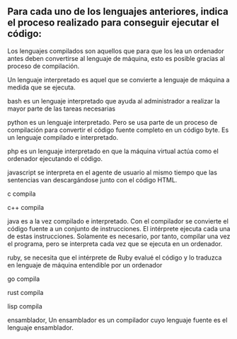 ## Para cada uno de los lenguajes anteriores, indica el proceso realizado para conseguir ejecutar el código:

Los lenguajes compilados son aquellos que para que los lea un ordenador antes deben convertirse al lenguaje de máquina,
esto es posible gracias al proceso de compilación.

Un lenguaje interpretado es aquel que se convierte a lenguaje de máquina a medida que se ejecuta.

bash es un lenguaje interpretado que ayuda al administrador a realizar la mayor parte de las tareas necesarias

python es un lenguaje interpretado. Pero se usa parte de un proceso de compilación para 
convertir el código fuente completo en un código byte. Es un lenguaje compilado e interpretado.

php es un lenguaje interpretado en que la máquina virtual actúa como el ordenador ejecutando el código.

javascript se interpreta en el agente de usuario al mismo tiempo que las sentencias van descargándose junto con el código HTML.

c compila

c++ compila

java es a la vez compilado e interpretado. Con el compilador se convierte el código fuente a un conjunto de instrucciones.
El intérprete ejecuta cada una de estas instrucciones.
Solamente es necesario, por tanto, compilar una vez el programa, pero se interpreta cada vez que se ejecuta en un ordenador.

ruby, se necesita que el intérprete de Ruby evalué el código y lo traduzca en lenguaje de máquina entendible por un ordenador

go compila

rust compila

lisp compila

ensamblador, Un ensamblador es un compilador cuyo lenguaje fuente es el lenguaje ensamblador.
